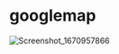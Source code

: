 # googlemap 

![Screenshot_1670957866](https://user-images.githubusercontent.com/19486593/207421681-3dad9d38-ebdc-47b1-9315-dbe1b14c8c7e.png)
